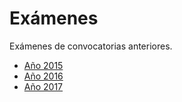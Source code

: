 # Exámenes

Exámenes de convocatorias anteriores.

* [Año 2015](sept-2015.md)
* [Año 2016](sept-2016.md)
* [Año 2017](jul-2017.md)
